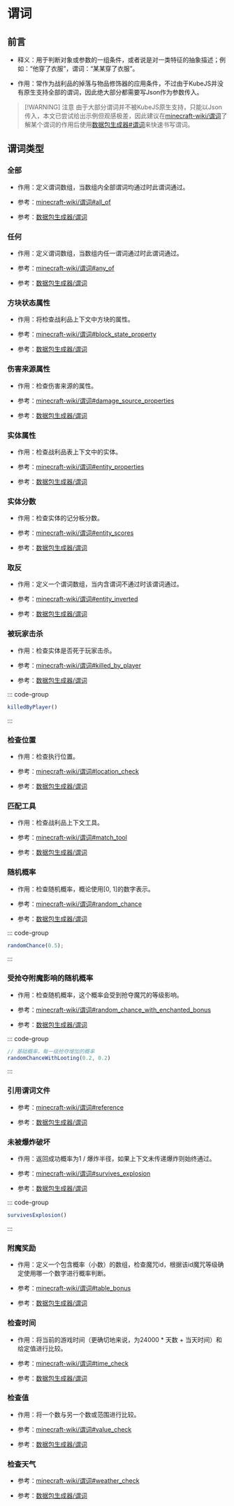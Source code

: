 # 谓词

## 前言

- 释义：用于判断对象或参数的一组条件，或者说是对一类特征的抽象描述；例如：“他穿了衣服”，谓词：“某某穿了衣服”。

- 作用：常作为战利品的掉落与物品修饰器的应用条件，不过由于KubeJS并没有原生支持全部的谓词，因此绝大部分都需要写Json作为参数传入。

> [!WARNING] 注意
> 由于大部分谓词并不被KubeJS原生支持，只能以Json传入，本文已尝试给出示例但观感极差，因此建议在[minecraft-wiki/谓词](https://zh.minecraft.wiki/w/%E8%B0%93%E8%AF%8D)了解某个谓词的作用后使用[数据包生成器#谓词](https://misode.github.io/predicate/)来快速书写谓词。

## 谓词类型

<!-- - 技巧：可以使用该网站快速生成谓词Json文本，选定战利品表类型后它将只提供该类型可用的谓词，十分具有帮助[数据包生成器#谓词](https://misode.github.io/predicate/)

- 注意：本文指向的wiki页面均已更新至最新minecraft1.21版本的内容，存在些微差异，建议使用上述的数据包生成器选定1.20后生成。 -->

### 全部

- 作用：定义谓词数组，当数组内全部谓词均通过时此谓词通过。

<!-- - 类型："minecraft:all_of" -->

- 参考：[minecraft-wiki/谓词#all_of](https://zh.minecraft.wiki/w/%E8%B0%93%E8%AF%8D#all_of)

- 参考：[数据包生成器/谓词](https://misode.github.io/predicate/)

<!-- ::: code-group

```json
{
    "condition": "minecraft:all_of",
    // 数组 包含其他谓词
    "terms": []
}
```

::: -->

### 任何

- 作用：定义谓词数组，当数组内任一谓词通过时此谓词通过。

<!-- - 类型："minecraft:any_of" -->

- 参考：[minecraft-wiki/谓词#any_of](https://zh.minecraft.wiki/w/%E8%B0%93%E8%AF%8D#any_of)

- 参考：[数据包生成器/谓词](https://misode.github.io/predicate/)

<!-- ::: code-group

```json
{
    "condition": "minecraft:any_of",
    // 数组 包含其他谓词
    "terms": []
}
```

::: -->

### 方块状态属性

- 作用：将检查战利品上下文中方块的属性。

<!-- - 类型："minecraft:block_state_property" -->

- 参考：[minecraft-wiki/谓词#block_state_property](https://zh.minecraft.wiki/w/%E8%B0%93%E8%AF%8D#block_state_property)

- 参考：[数据包生成器/谓词](https://misode.github.io/predicate/)

<!-- ::: code-group

```json
{
    "condition": "minecraft:block_state_property",
    // 检查方块id
    "block": "minecraft:acacia_button",
    // 【可选】检查方块属性 可以添加多个 务必确保该方块确实有这种属性
    "properties": {
        // 检查face属性是不是floor
        "face": "floor",
        // 以数字为值的属性可以这样表示，请注意在本示例中的方块并不包含此属性，仅用于演示
        "age":{
            "min": 1,
            "max": 7
        }
    }
}
```

::: -->

### 伤害来源属性

- 作用：检查伤害来源的属性。

<!-- - 类型："minecraft:damage_source_properties" -->

- 参考：[minecraft-wiki/谓词#damage_source_properties](https://zh.minecraft.wiki/w/%E8%B0%93%E8%AF%8D#damage_source_properties)

- 参考：[数据包生成器/谓词](https://misode.github.io/predicate/)

<!-- ::: code-group

```json
{
    "condition": "minecraft:damage_source_properties",
    "predicate": {
         // 【可选】检查实际伤害源标签
        "tags": [
            {
                // 伤害类型标签id
                "id": "minecraft:always_hurts_ender_dragons",
                // 检查伤害类型是否应该含有此标签
                "expected": false
            }
        ],
        // 【可选】检查实际伤害源实体-实体属性谓词
        "source_entity": {},
        // 【可选】检查直接伤害源实体-实体属性谓词
        "direct_entity": {}
    }
}
```

::: -->

### 实体属性

- 作用：检查战利品表上下文中的实体。

<!-- - 类型："minecraft:entity_properties" -->

- 参考：[minecraft-wiki/谓词#entity_properties](https://zh.minecraft.wiki/w/%E8%B0%93%E8%AF%8D#entity_properties)

- 参考：[数据包生成器/谓词](https://misode.github.io/predicate/)

<!-- ::: code-group

```json
{
    "condition": "minecraft:entity_properties",
    // 判断的实体：this，killer，direct_killer，killer_player
    // this：表示实体自身，即死亡的实体，或是破坏方块、打开容器或获取进度的玩家
    // killer：表示进行击杀的实体
    // direct_killer：表示进行直接击杀的实体
    // killer_player：表示进行击杀的玩家
    "entity": "this",
    // 要应用于实体的战利品表谓词
    "predicate": {
        // 【可选】检查实体到执行位置的距离
        "distance":{
            // 【可选】绝对距离 也可以直接写数字
            "absolute":{
                // 【可选】最小值
                "min": 0,
                // 【可选】最大值
                "max": 16
            },
            // 【可选】水平距离 也可以直接写数字
            "horizontal":{
                // 【可选】最小值
                "min": 0,
                // 【可选】最大值
                "max": 16
            },
            // 【可选】X轴上的距离 也可以直接写数字
            "x":{
                // 【可选】最小值
                "min": 0,
                // 【可选】最大值
                "max": 16
            },
            // 【可选】y轴上的距离 也可以直接写数字
            "y":{
                // 【可选】最小值
                "min": 0,
                // 【可选】最大值
                "max": 16
            },
            // 【可选】y轴上的距离 也可以直接写数字
            "z":{
                // 【可选】最小值
                "min": 0,
                // 【可选】最大值
                "max": 16
            }
        },
        // 【可选】状态效果列表
        "effects":{
            // 状态效果id
            "minecraft:night_vision": {
                // 【可选】状态效果等级 也可以直接写数字
                "amplifier": {
                    // 【可选】最小值
                    "min": 0,
                    // 【可选】最大值
                    "max": 2
                },
                // 【可选】状态效果持续时间（刻） 也可以直接写数字
                "duration": {
                    // 【可选】最小值
                    "min": 0,
                    // 【可选】最大值
                    "max": 2
                },
                // 【可选】是否为信标添加的状态效果
                "ambient": false,
                // 【可选】是否可见
                "visible": false
              },
              // 【可选】实体身上的装备
              "equipment":{
                // 【可选】胸部
                "chest":{物品谓词},
                // 【可选】脚部
                "feet":{物品谓词},
                // 【可选】头部
                "head":{物品谓词},
                // 【可选】腿部
                "legs":{物品谓词},
                // 【可选】主手
                "mainhand":{物品谓词},
                // 【可选】副手
                "offhand":{物品谓词}
              },
              // 【可选】检查实体特质
              "flags":{
                // 【可选】检查该实体是否为幼体
                "is_baby": true,
                // 【可选】检查该实体是否正在飞行
                "is_flying": true,
                // 【可选】检查该实体是否正在着火
                "is_on_fire": true,
                // 【可选】检查该实体是否立在地面上
                "is_on_ground": true,
                // 【可选】检查该实体是否正在潜行
                "is_sneaking": true,
                // 【可选】检查该实体是否正在疾跑
                "is_sprinting": true,
                // 【可选】检查该实体是否正在游泳
                "is_swimming": true,
              },
              // 【可选】检查实体的位置
              "location":{位置信息谓词},
              // 【可选】检查实体运动状况，单位：m/s
              "movement":{
                // 【可选】检查摔落高度是否在指定区间
                "fall_distance":{浮点数界限范围},
                // 【可选】检查水平速度分量是否在指定区间
                "horizontal_speed":{浮点数界限范围},
                // 【可选】检查速度是否在指定区间内
                // 【可选】检查垂直速度分量是否在指定区间
                // 【可选】检查X轴速度分量是否在指定区间
                // 【可选】检查Y轴速度分量是否在指定区间
                // 【可选】检查Z轴速度分量是否在指定区间
              }
        }
    }
}
```

::: -->

### 实体分数

- 作用：检查实体的记分板分数。

<!-- - 类型："entity_scores" -->

- 参考：[minecraft-wiki/谓词#entity_scores](https://zh.minecraft.wiki/w/%E8%B0%93%E8%AF%8D#entity_scores)

- 参考：[数据包生成器/谓词](https://misode.github.io/predicate/)

<!-- ::: code-group

```json
{
  "condition": "minecraft:entity_scores",
  // 要检查的实体。从战利品上下文指定实体。
  //设置成this表示实体自身，即死亡的实体，或是破坏方块、打开容器或获取进度的玩家
  // killer表示进行伤害的实体
  // direct_killer表示进行直接伤害的实体
  // killer_player表示进行伤害的玩家。
  "entity": "this",
  "scores": {
    "minecraft:test": {
      "min": 0,
      "max": 2
    }
  }
}
```

::: -->

### 取反

- 作用：定义一个谓词数组，当内含谓词不通过时该谓词通过。

- 参考：[minecraft-wiki/谓词#entity_inverted](https://zh.minecraft.wiki/w/%E8%B0%93%E8%AF%8D#inverted)

- 参考：[数据包生成器/谓词](https://misode.github.io/predicate/)

<!-- ::: code-group

```json

```

::: -->

### 被玩家击杀

<!-- - 注意：该类型是被KubeJS原生支持的，但作为其他不受原生支持的谓词的内容时仍然需要写成Json文本。 -->

- 作用：检查实体是否死于玩家击杀。

- 参考：[minecraft-wiki/谓词#killed_by_player](https://zh.minecraft.wiki/w/%E8%B0%93%E8%AF%8D#killed_by_player)

- 参考：[数据包生成器/谓词](https://misode.github.io/predicate/)

<!-- - 类型： -->

::: code-group

```js
killedByPlayer()
```

<!-- ```json

``` -->

:::

### 检查位置

- 作用：检查执行位置。

<!-- - 类型： -->

- 参考：[minecraft-wiki/谓词#location_check](https://zh.minecraft.wiki/w/%E8%B0%93%E8%AF%8D#location_check)

- 参考：[数据包生成器/谓词](https://misode.github.io/predicate/)

<!-- ::: code-group

```json

```

::: -->

### 匹配工具

- 作用：检查战利品上下文工具。

<!-- - 类型： -->

- 参考：[minecraft-wiki/谓词#match_tool](https://zh.minecraft.wiki/w/%E8%B0%93%E8%AF%8D#match_tool)

- 参考：[数据包生成器/谓词](https://misode.github.io/predicate/)

<!-- ::: code-group

```json

```

::: -->

### 随机概率

<!-- - 注意：该类型是被KubeJS原生支持的，但作为其他不受原生支持的谓词的内容时仍然需要写成Json文本。 -->

- 作用：检查随机概率，概论使用[0, 1]的数字表示。

- 参考：[minecraft-wiki/谓词#random_chance](https://zh.minecraft.wiki/w/%E8%B0%93%E8%AF%8D#random_chance)

- 参考：[数据包生成器/谓词](https://misode.github.io/predicate/)

::: code-group

```js
randomChance(0.5);
```

<!-- ```json

``` -->

:::

### 受抢夺附魔影响的随机概率

<!-- - 注意：该类型是被KubeJS原生支持的，但作为其他不受原生支持的谓词的内容时仍然需要写成Json文本。 -->

- 作用：检查随机概率，这个概率会受到抢夺魔咒的等级影响。

- 参考：[minecraft-wiki/谓词#random_chance_with_enchanted_bonus](https://zh.minecraft.wiki/w/%E8%B0%93%E8%AF%8D#random_chance_with_enchanted_bonus)

- 参考：[数据包生成器/谓词](https://misode.github.io/predicate/)

::: code-group

```js [KubeJS]
// 基础概率，每一级抢夺增加的概率
randomChanceWithLooting(0.2, 0.2)
```

<!-- ```json
// 基础概率，每一级抢夺增加的概率
randomChanceWithLooting(0.2, 0.2)
``` -->

:::

### 引用谓词文件

- 参考：[minecraft-wiki/谓词#reference](https://zh.minecraft.wiki/w/%E8%B0%93%E8%AF%8D#reference)

- 参考：[数据包生成器/谓词](https://misode.github.io/predicate/)

### 未被爆炸破坏

<!-- - 注意：该类型是被KubeJS原生支持的，但作为其他不受原生支持的谓词的内容时仍然需要写成Json文本。 -->

- 作用：返回成功概率为1 / 爆炸半径，如果上下文未传递爆炸则始终通过。

- 参考：[minecraft-wiki/谓词#survives_explosion](https://zh.minecraft.wiki/w/%E8%B0%93%E8%AF%8D#survives_explosion)

- 参考：[数据包生成器/谓词](https://misode.github.io/predicate/)

<!-- - 语句：survivesExplosion()

- 示例：如果燧石被爆炸摧毁不会掉落火药。 -->

::: code-group

```js
survivesExplosion()
```

:::

### 附魔奖励

- 作用：定义一个包含概率（小数）的数组，检查魔咒id，根据该id魔咒等级确定使用哪一个数字进行概率判断。

- 参考：[minecraft-wiki/谓词#table_bonus](https://zh.minecraft.wiki/w/%E8%B0%93%E8%AF%8D#table_bonus)

- 参考：[数据包生成器/谓词](https://misode.github.io/predicate/)

### 检查时间

- 作用：将当前的游戏时间（更确切地来说，为24000 * 天数 + 当天时间）和给定值进行比较。

- 参考：[minecraft-wiki/谓词#time_check](https://zh.minecraft.wiki/w/%E8%B0%93%E8%AF%8D#time_check)

- 参考：[数据包生成器/谓词](https://misode.github.io/predicate/)

### 检查值

- 作用：将一个数与另一个数或范围进行比较。

- 参考：[minecraft-wiki/谓词#value_check](https://zh.minecraft.wiki/w/%E8%B0%93%E8%AF%8D#value_check)

- 参考：[数据包生成器/谓词](https://misode.github.io/predicate/)

### 检查天气

- 参考：[minecraft-wiki/谓词#weather_check](https://zh.minecraft.wiki/w/%E8%B0%93%E8%AF%8D#weather_check)

- 参考：[数据包生成器/谓词](https://misode.github.io/predicate/)
